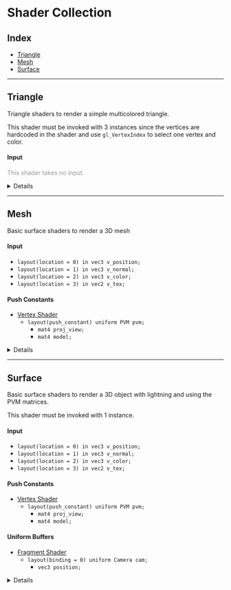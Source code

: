 # Shader Collection

## Index

- [Triangle](#Triangle)
- [Mesh](#Mesh)
- [Surface](#Surface)

___

## Triangle <!-- ========================= -->

Triangle shaders to render a simple multicolored triangle.

This shader must be invoked with 3 instances since the vertices
are hardcoded in the shader and use `gl_VertexIndex` to select
one vertex and color.

#### **Input**

<span style="color:#999999">This shader takes no input.</span>

<details>
    <img src="https://www.collinsdictionary.com/images/full/cube_112883917.jpg" width=300/>
</details>

___
## Mesh <!-- ========================= -->

Basic surface shaders to render a 3D mesh

#### **Input**

- `layout(location = 0) in vec3 v_position;`
- `layout(location = 1) in vec3 v_normal;`
- `layout(location = 2) in vec3 v_color;`
- `layout(location = 3) in vec2 v_tex;`

#### **Push Constants**

- <ins>Vertex Shader</ins>
    - `layout(push_constant) uniform PVM pvm;`
        - `mat4 proj_view;`
        - `mat4 model;`

<details>
    <img src="https://www.collinsdictionary.com/images/full/cube_112883917.jpg" width=300/>
</details>

___
## Surface <!-- ========================= -->

Basic surface shaders to render a 3D object with lightning and using the PVM matrices.

This shader must be invoked with 1 instance.

#### **Input**

- `layout(location = 0) in vec3 v_position;`
- `layout(location = 1) in vec3 v_normal;`
- `layout(location = 2) in vec3 v_color;`
- `layout(location = 3) in vec2 v_tex;`

#### **Push Constants**

- <ins>Vertex Shader</ins>
    - `layout(push_constant) uniform PVM pvm;`
        - `mat4 proj_view;`
        - `mat4 model;`

#### **Uniform Buffers**

- <ins>Fragment Shader</ins>
    - `layout(binding = 0) uniform Camera cam;`
        - `vec3 position;`

<details>
    <img src="https://www.collinsdictionary.com/images/full/cube_112883917.jpg" width=300/>
</details>